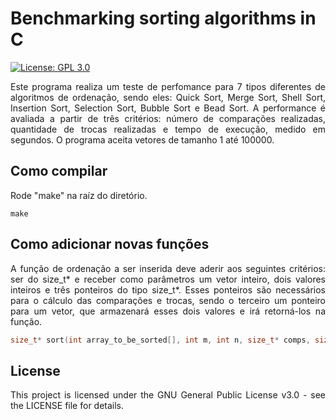 # Benchmarking sorting algorithms in C
[![License: GPL 3.0](https://img.shields.io/badge/License-GPL%203.0-green.svg)](https://www.gnu.org/licenses/gpl-3.0)
<p align="justify">Este programa realiza um teste de perfomance para 7 tipos diferentes de algoritmos de ordenação, sendo eles: Quick Sort, Merge Sort, Shell Sort, Insertion Sort, Selection Sort, Bubble Sort e Bead Sort. A performance é avaliada a partir de três critérios: número de comparações realizadas, quantidade de trocas realizadas e tempo de execução, medido em segundos. O programa aceita vetores de tamanho 1 até 100000.</p>

## Como compilar
<p align="justify">Rode "make" na raíz do diretório.</p>

```
make
```

## Como adicionar novas funções
<p align="justify">A função de ordenação a ser inserida deve aderir aos seguintes critérios: ser do size_t* e receber como parâmetros um vetor inteiro, dois valores inteiros e três ponteiros do tipo size_t*. Esses ponteiros são necessários para o cálculo das comparações  e trocas, sendo o terceiro um ponteiro para um vetor, que armazenará esses dois valores e irá retorná-los na função.</p>

```c
size_t* sort(int array_to_be_sorted[], int m, int n, size_t* comps, size_t* swaps, size_t* arrayCT);
```

## License
<p align="justify">This project is licensed under the GNU General Public License v3.0 - see the LICENSE file for details.</p>
